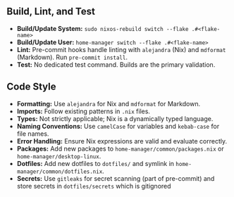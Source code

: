 ## Build, Lint, and Test

- **Build/Update System:** `sudo nixos-rebuild switch --flake .#<flake-name>`
- **Build/Update User:** `home-manager switch --flake .#<flake-name>`
- **Lint:** Pre-commit hooks handle linting with `alejandra` (Nix) and `mdformat` (Markdown). Run `pre-commit install`.
- **Test:** No dedicated test command. Builds are the primary validation.

## Code Style

- **Formatting:** Use `alejandra` for Nix and `mdformat` for Markdown.
- **Imports:** Follow existing patterns in `.nix` files.
- **Types:** Not strictly applicable; Nix is a dynamically typed language.
- **Naming Conventions:** Use `camelCase` for variables and `kebab-case` for file names.
- **Error Handling:** Ensure Nix expressions are valid and evaluate correctly.
- **Packages:** Add new packages to `home-manager/common/packages.nix` or `home-manager/desktop-linux`.
- **Dotfiles:** Add new dotfiles to `dotfiles/` and symlink in `home-manager/common/dotfiles.nix`.
- **Secrets:** Use `gitleaks` for secret scanning (part of pre-commit) and store secrets in `dotfiles/secrets` which is gitignored
